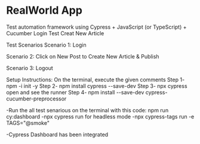 # RealWorld App
Test automation framework using Cypress + JavaScript (or TypeScript) + Cucumber Login Test Creat New Article

Test Scenarios
Scenario 1: Login

Scenario 2: Click on New Post to Create New Article & Publish

Scenario 3: Logout

Setup Instructions:
On the terminal, execute the given comments 
Step 1-     npm -i init -y
Step 2-     npm install cypress --save-dev
Step 3-     npx cypress open and see the runner
Step 4-     npm install --save-dev cypress-cucumber-preprocessor 


-Run the all test senarious on the terminal with this code: npm run cy:dashboard
-npx cypress run  for headless mode
-npx cypress-tags run -e TAGS="@smoke"


-Cypress Dashboard has been integrated